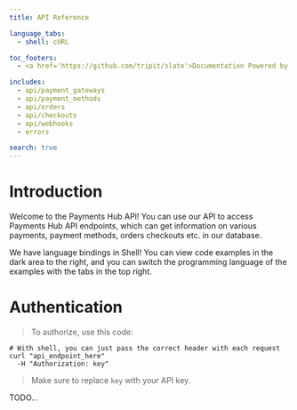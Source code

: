 ```yaml
---
title: API Reference

language_tabs:
  - shell: cURL

toc_footers:
  - <a href='https://github.com/tripit/slate'>Documentation Powered by Slate</a>

includes:
  - api/payment_gateways
  - api/payment_methods
  - api/orders
  - api/checkouts
  - api/webhooks
  - errors

search: true
---
```


# Introduction

Welcome to the Payments Hub API! You can use our API to access Payments Hub API endpoints, which can get information on various payments, payment methods, orders checkouts etc. in our database.

We have language bindings in Shell! You can view code examples in the dark area to the right, and you can switch the programming language of the examples with the tabs in the top right.

# Authentication

> To authorize, use this code:

```shell
# With shell, you can just pass the correct header with each request
curl "api_endpoint_here"
  -H "Authorization: key"
```

> Make sure to replace `key` with your API key.

TODO...
